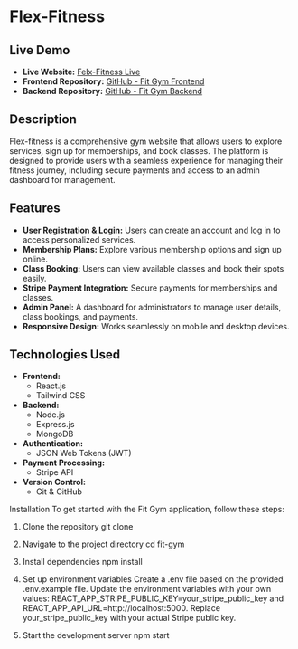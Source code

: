 # Flex-Fitness

## Live Demo

- **Live Website:** [Felx-Fitness Live](https://fit-gym-7bce5.web.app/)  
- **Frontend Repository:** [GitHub - Fit Gym Frontend](https://github.com/Rakibulislam-emon/Gym)  
- **Backend Repository:** [GitHub - Fit Gym Backend](https://github.com/Rakibulislam-emon/gym-server)  


## Description

Flex-fitness is a comprehensive gym website that allows users to explore services, sign up for memberships, and book classes. The platform is designed to provide users with a seamless experience for managing their fitness journey, including secure payments and access to an admin dashboard for management.

## Features

- **User Registration & Login:** Users can create an account and log in to access personalized services.
- **Membership Plans:** Explore various membership options and sign up online.
- **Class Booking:** Users can view available classes and book their spots easily.
- **Stripe Payment Integration:** Secure payments for memberships and classes.
- **Admin Panel:** A dashboard for administrators to manage user details, class bookings, and payments.
- **Responsive Design:** Works seamlessly on mobile and desktop devices.

## Technologies Used

- **Frontend:** 
  - React.js
  - Tailwind CSS
- **Backend:** 
  - Node.js
  - Express.js
  - MongoDB
- **Authentication:** 
  - JSON Web Tokens (JWT)
- **Payment Processing:** 
  - Stripe API
- **Version Control:** 
  - Git & GitHub

Installation
To get started with the Fit Gym application, follow these steps:

1. Clone the repository
git clone <repository-url>

2. Navigate to the project directory
cd fit-gym

3. Install dependencies
npm install

4. Set up environment variables
Create a .env file based on the provided .env.example file. Update the environment variables with your own values: REACT_APP_STRIPE_PUBLIC_KEY=your_stripe_public_key and REACT_APP_API_URL=http://localhost:5000. Replace your_stripe_public_key with your actual Stripe public key.

5. Start the development server
npm start

